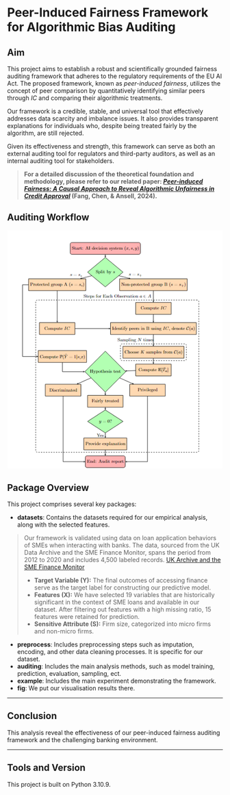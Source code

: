 # Peer-Induced Fairness Framework for Algorithmic Bias Auditing

## Aim

This project aims to establish a robust and scientifically grounded fairness auditing framework that adheres to the regulatory requirements of the EU AI Act. The proposed framework, known as *peer-induced fairness*, utilizes the concept of peer comparison by quantitatively identifying similar peers through $IC$ and comparing their algorithmic treatments.

Our framework is a credible, stable, and universal tool that effectively addresses data scarcity and imbalance issues. It also provides transparent explanations for individuals who, despite being treated fairly by the algorithm, are still rejected.

Given its effectiveness and strength, this framework can serve as both an external auditing tool for regulators and third-party auditors, as well as an internal auditing tool for stakeholders.


> **For a detailed discussion of the theoretical foundation and methodology, please refer to our related paper: [*Peer-induced Fairness: A Causal Approach to Reveal Algorithmic Unfairness in Credit Approval*](https://arxiv.org/abs/2408.02558) (Fang, Chen, & Ansell, 2024).**

## Auditing Workflow

![workflow](auditing_workflow.png)


## Package Overview

This project comprises several key packages:

- **datasets**: Contains the datasets required for our empirical analysis, along with the selected features.

> Our framework is validated using data on loan application behaviors of SMEs when interacting with banks. The data, sourced from the UK Data Archive and the SME Finance Monitor, spans the period from 2012 to 2020 and includes 4,500 labeled records.
[UK Archive and the SME Finance Monitor](https://beta.ukdataservice.ac.uk/datacatalogue/studies/study?id=6888)
> - **Target Variable (Y):** The final outcomes of accessing finance serve as the target label for constructing our predictive model.
> - **Features (X):** We have selected 19 variables that are historically significant in the context of SME loans and available in our dataset. After filtering out features with a high missing ratio, 15 features were retained for prediction.
> - **Sensitive Attribute (S):** Firm size, categorized into micro firms and non-micro firms.
- **preprocess**: Includes preprocessing steps such as imputation, encoding, and other data cleaning processes. It is specific for our dataset.
- **auditing**: Includes the main analysis methods, such as model training, prediction, evaluation, sampling, ect.
- **example**: Includes the main experiment demonstrating the framework.
- **fig**: We put our visualisation results there.

---
## Conclusion

This analysis reveal the effectiveness of our peer-induced fairness auditing framework and the challenging banking environment. 

---

## Tools and Version

This project is built on Python 3.10.9.
